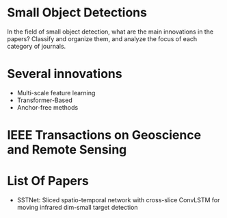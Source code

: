 # Small Object Detections
In the field of small object detection, what are the main innovations in the papers? Classify and organize them, and analyze the focus of each category of journals.

# Several innovations
- Multi-scale feature learning
- Transformer-Based
- Anchor-free methods 

# IEEE Transactions on Geoscience and Remote Sensing




# List Of Papers
- SSTNet: Sliced spatio-temporal network with cross-slice ConvLSTM for moving infrared dim-small target detection
